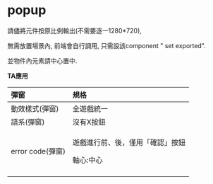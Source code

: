 # popup

請儘將元件按原比例輸出\(不需要逐一1280\*720\),

無需放置場景內, 前端會自行調用, 只需設該component " set exported".

並物件內元素請中心置中.

**TA應用**

<table>
  <thead>
    <tr>
      <th style="text-align:left">&#x5F48;&#x7A97;</th>
      <th style="text-align:left">&#x898F;&#x683C;</th>
    </tr>
  </thead>
  <tbody>
    <tr>
      <td style="text-align:left">&#x52D5;&#x6548;&#x6A23;&#x5F0F;(&#x5F48;&#x7A97;)</td>
      <td style="text-align:left">&#x5168;&#x904A;&#x6232;&#x7D71;&#x4E00;</td>
    </tr>
    <tr>
      <td style="text-align:left">&#x8A9E;&#x7CFB;(&#x5F48;&#x7A97;)</td>
      <td style="text-align:left">&#x6C92;&#x6709;X&#x6309;&#x9215;</td>
    </tr>
    <tr>
      <td style="text-align:left">error code(&#x5F48;&#x7A97;)</td>
      <td style="text-align:left">
        <p>&#x904A;&#x6232;&#x9032;&#x884C;&#x524D;&#x3001;&#x5F8C;&#xFF0C;&#x50C5;&#x7528;&#x300C;&#x78BA;&#x8A8D;&#x300D;&#x6309;&#x9215;</p>
        <p>&#x8EF8;&#x5FC3;:&#x4E2D;&#x5FC3;</p>
      </td>
    </tr>
    <tr>
      <td style="text-align:left"></td>
      <td style="text-align:left"></td>
    </tr>
  </tbody>
</table>